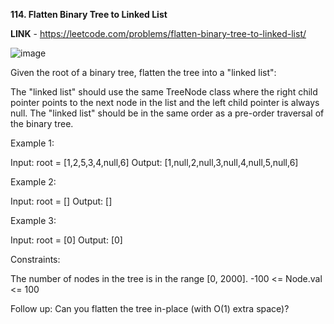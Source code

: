 **114. Flatten Binary Tree to Linked List**

**LINK** - https://leetcode.com/problems/flatten-binary-tree-to-linked-list/ 

![image](https://user-images.githubusercontent.com/92528845/185729291-9496e47a-61ae-483e-8f97-e6b3a42cf9b5.png)

Given the root of a binary tree, flatten the tree into a "linked list":

The "linked list" should use the same TreeNode class where the right child pointer points to the next node in the list and the left child pointer is always null.
The "linked list" should be in the same order as a pre-order traversal of the binary tree.
 

Example 1:

Input: root = [1,2,5,3,4,null,6]
Output: [1,null,2,null,3,null,4,null,5,null,6]


Example 2:

Input: root = []
Output: []


Example 3:

Input: root = [0]
Output: [0]
 

Constraints:

The number of nodes in the tree is in the range [0, 2000].
-100 <= Node.val <= 100
 

Follow up: Can you flatten the tree in-place (with O(1) extra space)?
